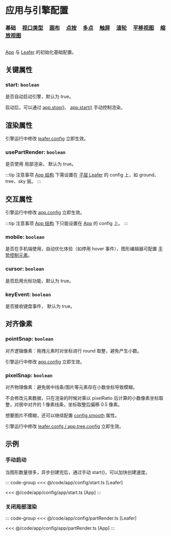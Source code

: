 # 应用与引擎配置

### 基础 &nbsp; &nbsp; [视口类型](/reference/config/app/type.md) &nbsp; &nbsp; [画布](/reference/config/app/canvas.md) &nbsp; &nbsp; [点按](/reference/config/app/pointer.md) &nbsp; &nbsp; [多点](/reference/config/app/multiTouch.md) &nbsp; &nbsp; [触屏](/reference/config/app/touch.md) &nbsp; &nbsp; [滚轮](/reference/config/app/wheel.md) &nbsp; &nbsp; [平移视图](/reference/config/app/move.md) &nbsp; &nbsp; [缩放视图](/reference/config/app/zoom.md)

##

[App](/reference/display/App.md) 与 [Leafer](/reference/display/Leafer.md) 的初始化基础配置。

## 关键属性

### start: `boolean`

是否自动启动引擎，默认为 true。

启动后，可以通过 [app.stop()](/reference/display/Leafer.md#start)、 [app.start()](/reference/display/Leafer.md#start) 手动控制渲染。

## 渲染属性

引擎运行中修改 [leafer.config](/reference/display/Leafer.md#config-ileaferconfig) 立即生效。

### usePartRender: `boolean`

是否使用 局部渲染， 默认为 true。

:::tip 注意事项
[App 结构](/guide/advanced/app.md) 下需设置在 [子层 Leafer](/reference/display/Leafer.md) 的 config 上，如 ground、tree、sky 层。
:::

## 交互属性

引擎运行中修改 [app.config](/reference/display/Leafer.md#config-ileaferconfig) 立即生效。

:::tip 注意事项
[App 结构](/guide/advanced/app.md) 下只能设置在 [App](/reference/display/App.md) 的 config 上。
:::

### mobile: `boolean`

是否在手机端使用，自动优化体验（如停用 hover 事件），图形编辑器可配置 [手势控制元素](/plugin/in/editor/config/enable.md)。

### cursor: `boolean`

是否启用光标功能，默认为 true。

### keyEvent: `boolean`

是否接收键盘事件， 默认为 true。

## 对齐像素

### pointSnap: `boolean`

对齐逻辑像素：拖拽元素时对坐标进行 round 取整，避免产生小数。

引擎运行中修改 [app.config](/reference/display/Leafer.md#config-ileaferconfig) 立即生效。

### pixelSnap: `boolean`

对齐物理像素：避免居中线条/图片等元素存在小数坐标导致模糊。

不会修改元素数据，只在渲染的时候对乘以 pixelRatio 后计算的小数像素坐标取整，对居中对齐的 1 像素线条，坐标取整后偏移 0.5 像素。

想要图片不模糊，还可以继续配置 [config.smooth](/reference/config/app/canvas.md#smooth-boolean) 属性。

引擎运行中修改 [leafer.confg / app.tree.config](/reference/display/Leafer.md#config-ileaferconfig) 立即生效。

## 示例

### 手动启动

当图形数量很多，异步创建完后，通过手动 start()，可以加快创建速度。

::: code-group
<<< @/code/app/config/start.ts [Leafer]

<<< @/code/app/config/app/start.ts [App]
:::

### 关闭局部渲染

::: code-group
<<< @/code/app/config/partRender.ts [Leafer]

<<< @/code/app/config/app/partRender.ts [App]
:::
